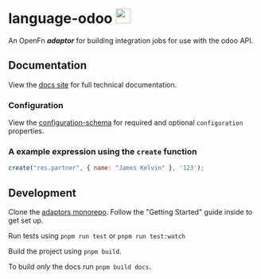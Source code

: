 # language-odoo <img src='assets/sq-256x256.png' width="30" height="30"/>

An OpenFn **_adaptor_** for building integration jobs for use with the odoo 
API.

## Documentation

View the [docs site](https://docs.openfn.org/adaptors/packages/odoo-docs) for
full technical documentation.

### Configuration

View the
[configuration-schema](https://docs.openfn.org/adaptors/packages/odoo-configuration-schema/)
for required and optional `configuration` properties.

### A example expression using the `create` function

```js
create("res.partner", { name: "James Kelvin" }, '123');
```

## Development

Clone the [adaptors monorepo](https://github.com/OpenFn/adaptors). Follow the
"Getting Started" guide inside to get set up.

Run tests using `pnpm run test` or `pnpm run test:watch`

Build the project using `pnpm build`.

To build _only_ the docs run `pnpm build docs`.
